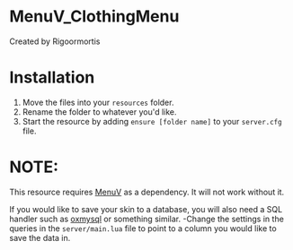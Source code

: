 # MenuV_ClothingMenu
 Created by Rigoormortis

# Installation
1. Move the files into your `resources` folder.
2. Rename the folder to whatever you'd like.
3. Start the resource by adding `ensure [folder name]` to your `server.cfg` file.

# NOTE:
This resource requires [MenuV](https://github.com/ThymonA/menuv) as a dependency. It will not work without it.

If you would like to save your skin to a database, you will also need a SQL handler such as [oxmysql](https://github.com/overextended/oxmysql/) or something similar.
 -Change the settings in the queries in the `server/main.lua` file to point to a column you would like to save the data in.
